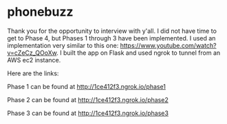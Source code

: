 # phonebuzz

Thank you for the opportunity to interview with y'all. I did not have time to get to Phase 4, but Phases 1 through 3 have been implemented. I used an implementation very similar to this one: https://www.youtube.com/watch?v=cZeCz_QOoXw. I built the app on Flask and used ngrok to tunnel from an AWS ec2 instance. 

Here are the links:

Phase 1 can be found at http://1ce412f3.ngrok.io/phase1

Phase 2 can be found at http://1ce412f3.ngrok.io/phase2

Phase 3 can be found at http://1ce412f3.ngrok.io/phase3
